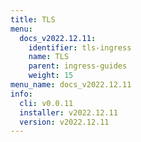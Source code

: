 ```yaml
---
title: TLS
menu:
  docs_v2022.12.11:
    identifier: tls-ingress
    name: TLS
    parent: ingress-guides
    weight: 15
menu_name: docs_v2022.12.11
info:
  cli: v0.0.11
  installer: v2022.12.11
  version: v2022.12.11
---
```


